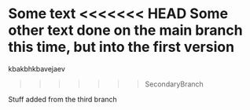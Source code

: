 Some text
<<<<<<< HEAD
 Some other text done on the main branch this time, but into the first version
=======
kbakbhkbavejaev
>>>>>>> SecondaryBranch


Stuff added from the third branch

